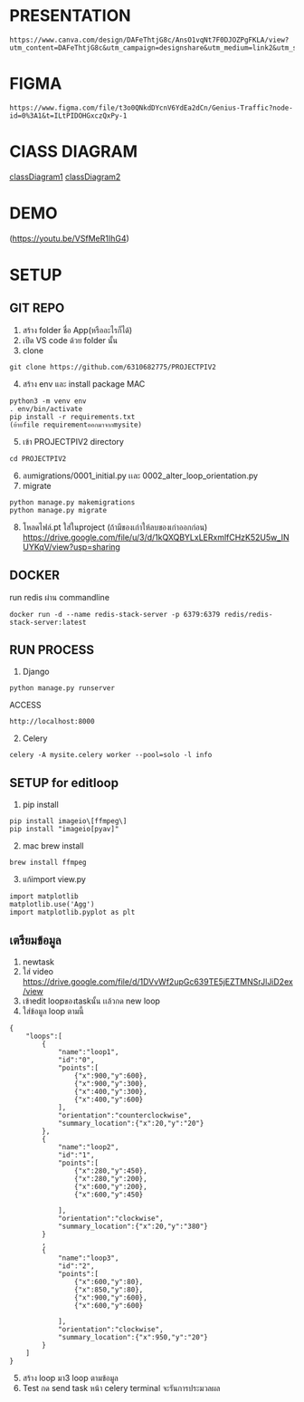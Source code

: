 # PRESENTATION

    https://www.canva.com/design/DAFeThtjG8c/AnsO1vqNt7F0DJOZPgFKLA/view?utm_content=DAFeThtjG8c&utm_campaign=designshare&utm_medium=link2&utm_source=sharebutton

# FIGMA

    https://www.figma.com/file/t3o0QNkdDYcnV6YdEa2dCn/Genius-Traffic?node-id=0%3A1&t=ILtPIDOHGxczQxPy-1

# ClASS DIAGRAM

[classDiagram1](https://drive.google.com/file/d/1Sg4zGttQImzb1w7bDk8rh1rHCBDMk3ls/view?usp=sharing)
[classDiagram2](https://drive.google.com/file/d/1C0NK-yBUCDKMyh1pVtj6CSCLyBVNNJMe/view?usp=sharing)

# DEMO

(https://youtu.be/VSfMeR1IhG4)

# SETUP

## GIT REPO
1.  สร้าง folder ชื่อ App(หรืออะไรก็ได้)
2.  เปิด VS code ด้วย folder นั้น
3.  clone 
```
git clone https://github.com/6310682775/PROJECTPIV2
```
4.  สร้าง env และ install package
MAC
```
python3 -m venv env
. env/bin/activate
pip install -r requirements.txt
(ย้ายfile requirementออกมาจากmysite) 
```
5.  เข้า PROJECTPIV2 directory
```
cd PROJECTPIV2
```
6.  ลบmigrations/0001_initial.py เเละ 0002_alter_loop_orientation.py
7.  migrate 
```
python manage.py makemigrations
python manage.py migrate
```
8.  โหลดไฟล์.pt ใส่ในproject (ถ้ามีของเก่าให้ลบของเก่าออกก่อน)
https://drive.google.com/file/u/3/d/1kQXQBYLxLERxmlfCHzK52U5w_INUYKqV/view?usp=sharing

## DOCKER
run redis  ผ่าน commandline 
```
docker run -d --name redis-stack-server -p 6379:6379 redis/redis-stack-server:latest
```

## RUN PROCESS
1.  Django
```
python manage.py runserver
```
ACCESS
```
http://localhost:8000
```
2.  Celery
```
celery -A mysite.celery worker --pool=solo -l info
```

## SETUP for editloop
1.  pip install
```
pip install imageio\[ffmpeg\]
pip install "imageio[pyav]"
```
2.  mac brew install
```
brew install ffmpeg
```
3.  แก้import view.py
```
import matplotlib
matplotlib.use('Agg') 
import matplotlib.pyplot as plt
```

## เตรียมข้อมูล
1.  newtask
2.  ใส่ video
https://drive.google.com/file/d/1DVvWf2upGc639TE5jEZTMNSrJlJiD2ex/view
3.  เข้าedit loopของtaskนั้น เเล้วกด new loop
4.  ใส่ข้อมูล loop ตามนี้
```
{
    "loops":[
        {
            "name":"loop1",
            "id":"0",
            "points":[
                {"x":900,"y":600},
                {"x":900,"y":300},
                {"x":400,"y":300},
                {"x":400,"y":600}
            ],
            "orientation":"counterclockwise",
            "summary_location":{"x":20,"y":"20"}
        },
        {
            "name":"loop2",
            "id":"1",
            "points":[
                {"x":280,"y":450},
                {"x":280,"y":200},
                {"x":600,"y":200},
                {"x":600,"y":450}
                
            ],
            "orientation":"clockwise",
            "summary_location":{"x":20,"y":"380"}
        }
        ,
        {
            "name":"loop3",
            "id":"2",
            "points":[
                {"x":600,"y":80},
                {"x":850,"y":80},
                {"x":900,"y":600},
                {"x":600,"y":600}
                
            ],
            "orientation":"clockwise",
            "summary_location":{"x":950,"y":"20"}
        }
    ]
}
```
5.  สร้าง loop มา3 loop ตามข้อมูล
6.  Test กด send task หน้า celery terminal จะรันการประมวลผล



